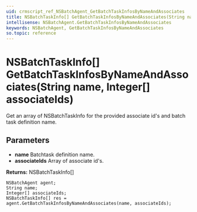 ```yaml
---
uid: crmscript_ref_NSBatchAgent_GetBatchTaskInfosByNameAndAssociates
title: NSBatchTaskInfo[] GetBatchTaskInfosByNameAndAssociates(String name, Integer[] associateIds)
intellisense: NSBatchAgent.GetBatchTaskInfosByNameAndAssociates
keywords: NSBatchAgent, GetBatchTaskInfosByNameAndAssociates
so.topic: reference
---
```


# NSBatchTaskInfo[] GetBatchTaskInfosByNameAndAssociates(String name, Integer[] associateIds)

Get an array of NSBatchTaskInfo for the provided associate id's and batch task definition name.

## Parameters

* **name** Batchtask definition name.
* **associateIds** Array of associate id's.

**Returns:** NSBatchTaskInfo[]

```crmscript
NSBatchAgent agent;
String name;
Integer[] associateIds;
NSBatchTaskInfo[] res = agent.GetBatchTaskInfosByNameAndAssociates(name, associateIds);
```

